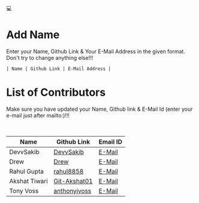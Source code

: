 💻

# Add Name

<p>Enter your Name, Github Link & Your E-Mail Address in the given format. Don't try to change anything else!!!</p>
<code>| Name | Github Link | E-Mail Address |</code>

# List of Contributors

<p>Make sure you have updated your Name, Github link & E-Mail Id (enter your e-mail just after mailto:)!!!</p>
<br>
  
| Name | Github Link | Email ID |
| ------|----------|---------- |
| DevvSakib | <a href="https://github.com/devvsakib/">DevvSakib</a> | <a href="mailto:devvsakib@gmail.com">E-Mail</a> |
Drew | <a href="https://github.com/NeoPrint3D">Drew</a> | <a href="mailto:np3d.dev@gmail.com">E-Mail</a> |
| Rahul Gupta | <a href="https://github.com/rahul8858">rahul8858</a> | <a href="mailto:rg3056052@gmail.com">E-Mail</a> |
| Akshat Tiwari | <a href="https://github.com/Git-Akshat01">Git-Akshat01</a> | <a href="mailto:akshattiwari0901@gmail.com">E-Mail</a> |
| Tony Voss | <a href="https://github.com/anthonyjvoss">anthonyjvoss</a> | <a href="mailto:anthonyjvoss@gmail.com">E-Mail</a> |
